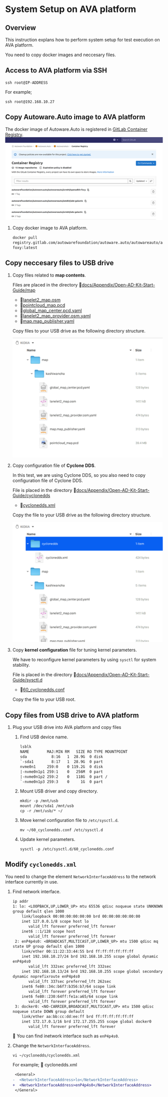 # System Setup on AVA platform

## Overview

This instruction explans how to perform system setup for test execution on AVA platform.

You need to copy docker images and neccesary files.

## Access to AVA platform via SSH

   ```console
   ssh root@IP-ADDRESS
   ```

   For example;

   ```console
   ssh root@192.168.10.27
   ```

## Copy Autoware.Auto image to AVA platform

The docker image of Autoware.Auto is registered in [GitLab Container Registry](https://gitlab.com/autowarefoundation/autoware.auto/AutowareAuto/container_registry/2511358).
![GitLab Container Registry](images/system-setup-ava/gitlab-cr.png)

1. Copy docker image to AVA platform.

   ```console
   docker pull registry.gitlab.com/autowarefoundation/autoware.auto/autowareauto/arm64/openadkit-foxy:latest
   ```

## Copy neccesary files to USB drive

1. Copy files related to __map contents__.

   Files are placed in the directory :file_folder:[docs/Appendix/Open-AD-Kit-Start-Guide/map](map)

   - :page_facing_up:[lanelet2_map.osm](map/kashiwanoha/lanelet2_map.osm)
   - :page_facing_up:[pointcloud_map.pcd](map/kashiwanoha/pointcloud_map.pcd)
   - :page_facing_up:[global_map_center.pcd.yaml](map/kashiwanoha/global_map_center.pcd.yaml)
   - :page_facing_up:[lanelet2_map_provider.osm.yaml](map/kashiwanoha/lanelet2_map_provider.osm.yaml)
   - :page_facing_up:[map.map_publisher.yaml](map/kashiwanoha/map.map_publisher.yaml)

   Copy files to your USB drive as the following directory structure.

   ![USB Map](images/system-setup-ava/usb_map.png)

1. Copy configuration file of __Cyclone DDS__.

   In this test, we are using Cyclone DDS, so you also need to copy configuration file of Cyclone DDS.

   File is placed in the directory :file_folder:[docs/Appendix/Open-AD-Kit-Start-Guide/cyclonedds](cyclonedds)

   - :page_facing_up:[cyclonedds.xml](cyclonedds/cyclonedds.xml)

   Copy the file to your USB drive as the following directory structure.

   ![USB Cyclone DDS](images/system-setup-ava/usb_cyclonedds.png)

1. Copy __kernel configuration__ file for tuning kernel parameters.

   We have to reconfigure kernel parameters by using `sysctl` for system stability.

   File is placed in the directory :file_folder:[docs/Appendix/Open-AD-Kit-Start-Guide/sysctl.d](sysctl.d)

   - :page_facing_up:[60_cyclonedds.conf](sysctl.d/60_cyclonedds.conf)

   Copy the file to your USB root.

## Copy files from USB drive to AVA platform

1. Plug your USB drive into AVA platform and copy files

   1. Find USB device name.

      ```console
      lsblk
      NAME        MAJ:MIN RM   SIZE RO TYPE MOUNTPOINT
      sda           8:16   1  28.9G  0 disk 
      `-sda1        8:17   1  28.9G  0 part 
      nvme0n1     259:0    0 119.2G  0 disk 
      |-nvme0n1p1 259:1    0   256M  0 part 
      |-nvme0n1p2 259:2    0   118G  0 part /
      `-nvme0n1p3 259:3    0     1G  0 part 
      ```

   1. Mount USB driver and copy directory.

      ```console
      mkdir -p /mnt/usb
      mount /dev/sda1 /mnt/usb
      cp -r /mnt/usb/* ~/
      ```

   1. Move kernel configuration file to `/etc/sysctl.d`.

      ```console
      mv ~/60_cyclonedds.conf /etc/sysctl.d
      ```

   1. Update kernel parameters.

      ```console
      sysctl -p /etc/sysctl.d/60_cyclonedds.conf
      ```

## Modify `cyclonedds.xml`

You need to change the element `NetworkInterfaceAddress` to the network interface currently in use.

1. Find network interface.

   ```console
   ip addr
   1: lo: <LOOPBACK,UP,LOWER_UP> mtu 65536 qdisc noqueue state UNKNOWN group default qlen 1000
       link/loopback 00:00:00:00:00:00 brd 00:00:00:00:00:00
       inet 127.0.0.1/8 scope host lo
          valid_lft forever preferred_lft forever
       inet6 ::1/128 scope host 
          valid_lft forever preferred_lft forever
    2: enP4p4s0: <BROADCAST,MULTICAST,UP,LOWER_UP> mtu 1500 qdisc mq state UP group default qlen 1000
       link/ether 00:11:22:33:44:55 brd ff:ff:ff:ff:ff:ff
       inet 192.168.10.27/24 brd 192.168.10.255 scope global dynamic enP4p4s0
          valid_lft 332sec preferred_lft 332sec
       inet 192.168.10.13/24 brd 192.168.10.255 scope global secondary dynamic noprefixroute enP4p4s0
          valid_lft 337sec preferred_lft 262sec
       inet6 fe80::34c:b6f7:b356:b7/64 scope link 
          valid_lft forever preferred_lft forever
       inet6 fe80::230:64ff:fe1a:a65/64 scope link 
          valid_lft forever preferred_lft forever
    3: docker0: <NO-CARRIER,BROADCAST,MULTICAST,UP> mtu 1500 qdisc noqueue state DOWN group default 
       link/ether aa:bb:cc:dd:ee:ff brd ff:ff:ff:ff:ff:ff
       inet 172.17.0.1/16 brd 172.17.255.255 scope global docker0
          valid_lft forever preferred_lft forever
   ```

   :speech_balloon: You can find inetwork interface such as `enP4p4s0`.

1. Change the `NetworkInterfaceAddress`.

   ```console
   vi ~/cyclonedds/cyclonedds.xml
   ```

   For example; :page_facing_up: cyclonedds.xml

   ```diff
    <General>
   -  <NetworkInterfaceAddress>lo</NetworkInterfaceAddress>
   +  <NetworkInterfaceAddress>enP4p4s0</NetworkInterfaceAddress>
    </General>
   
   ```
